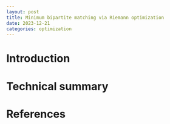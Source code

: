 ```yaml
---
layout: post
title: Minimum bipartite matching via Riemann optimization
date: 2023-12-21
categories: optimization
---
```


# Introduction




# Technical summary


# References
